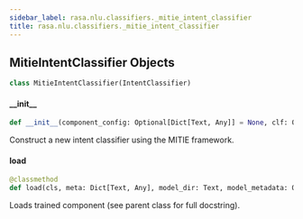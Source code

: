 ```yaml
---
sidebar_label: rasa.nlu.classifiers._mitie_intent_classifier
title: rasa.nlu.classifiers._mitie_intent_classifier
---
```

## MitieIntentClassifier Objects

```python
class MitieIntentClassifier(IntentClassifier)
```

#### \_\_init\_\_

```python
def __init__(component_config: Optional[Dict[Text, Any]] = None, clf: Optional["mitie.text_categorizer"] = None) -> None
```

Construct a new intent classifier using the MITIE framework.

#### load

```python
@classmethod
def load(cls, meta: Dict[Text, Any], model_dir: Text, model_metadata: Optional[Metadata] = None, cached_component: Optional["MitieIntentClassifier"] = None, **kwargs: Any, ,) -> "MitieIntentClassifier"
```

Loads trained component (see parent class for full docstring).


